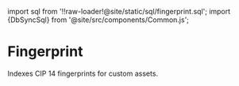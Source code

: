 import sql from '!!raw-loader!@site/static/sql/fingerprint.sql';
import {DbSyncSql} from '@site/src/components/Common.js';

# Fingerprint

Indexes CIP 14 fingerprints for custom assets.

<DbSyncSql sql={sql} />
